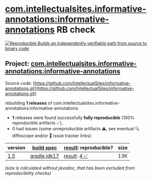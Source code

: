[com.intellectualsites.informative-annotations:informative-annotations](https://central.sonatype.com/artifact/com.intellectualsites.informative-annotations/informative-annotations/versions) RB check
=======

[![Reproducible Builds](https://reproducible-builds.org/images/logos/rb.svg) an independently-verifiable path from source to binary code](https://reproducible-builds.org/)

## Project: [com.intellectualsites.informative-annotations:informative-annotations](https://central.sonatype.com/artifact/com.intellectualsites.informative-annotations/informative-annotations/versions)

Source code: [https://github.com/IntellectualSites/informative-annotations.git](https://github.com/IntellectualSites/informative-annotations.git)

rebuilding **1 releases** of com.intellectualsites.informative-annotations:informative-annotations:
- **1** releases were found successfully **fully reproducible** (100% reproducible artifacts :white_check_mark:),
- 0 had issues (some unreproducible artifacts :warning:, see eventual :mag: diffoscope and/or :memo: issue tracker links):

| version | [build spec](/BUILDSPEC.md) | [result](https://reproducible-builds.org/docs/jvm/): reproducible? | size |
| -- | --------- | ------ | -- |
| [1.5](https://central.sonatype.com/artifact/com.intellectualsites.informative-annotations/informative-annotations/1.5/pom) | [gradle jdk17](informative-annotations-1.5.buildspec) | [result](informative-annotations-1.5.buildinfo): [4 :white_check_mark: ](informative-annotations-1.5.buildcompare) | 13K |

<i>(size is calculated without javadoc, that has been excluded from reproducibility checks)</i>
